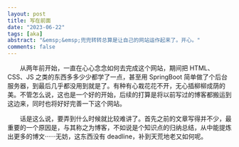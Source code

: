 ```yaml
---
layout: post
title: 写在前面
date: "2023-06-22"
tags: [aka]
abstract: "&emsp;&emsp;兜兜转转总算是让自己的网站运作起来了。开心。"
comments: false
---
```




&emsp;&emsp;从两年前开始，一直在心心念念如何去完成这个网站，期间把 HTML、CSS、JS 之类的东西多多少少都学了一点，甚至用 SpringBoot 简单做了个后台服务器，到最后几乎都没用到就是了。有种有心栽花花不开，无心插柳柳成荫的美。不管怎么说，这也是一个好的开始，后续的打算是将以前写过的博客都搬运到这边来，同时也将好好完善一下这个网站。

&emsp;&emsp;话是这么说，要弄到什么时候就比较难讲了。首先之前的文章写得并不少，最重要的一个原因是，与其称之为博客，不如说是个知识点的归纳总结，从中能提炼出更多的博文······无妨，这东西没有 deadline，补到天荒地老又如何呢。

